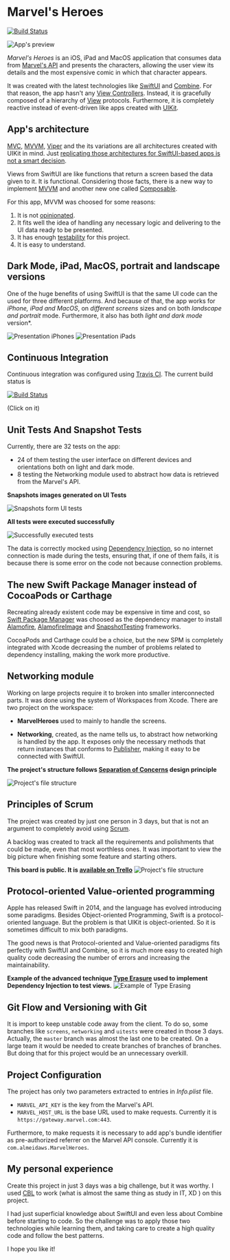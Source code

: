 # Marvel's Heroes
[![Build Status](https://travis-ci.org/almeidaws/desafio-ios-gustavo-amaral.svg?branch=master)](https://travis-ci.org/almeidaws/desafio-ios-gustavo-amaral)

![App's preview](https://github.com/almeidaws/desafio-ios-gustavo-amaral/blob/master/Doc/Preview.gif)

*Marvel's Heroes* is an iOS, iPad and MacOS application that consumes data from [Marvel's API](https://developer.marvel.com/) and presents the characters, allowing the user view its details and the most expensive comic in which that character appears.

It was created with the latest technologies like [SwiftUI](https://developer.apple.com/xcode/swiftui/) and [Combine](https://developer.apple.com/documentation/combine). For that reason, the app hasn't any [View Controllers](https://developer.apple.com/documentation/uikit/view_controllers). Instead, it is gracefully composed of a hierarchy of [View](https://developer.apple.com/documentation/swiftui/view) protocols. Furthermore, it is completely reactive instead of event-driven like apps created with [UIKit](https://developer.apple.com/documentation/uikit).

## App's architecture

[MVC](https://en.wikipedia.org/wiki/Model%E2%80%93view%E2%80%93controll.pnger), [MVVM](https://www.objc.io/issues/13-architecture/mvvm/), [Viper](https://www.objc.io/issues/13-architecture/viper/) and the its variations are all architectures created with UIKit in mind. Just [replicating those architectures for SwiftUI-based apps is not a smart decision](https://nalexn.github.io/clean-architecture-swiftui/).

Views from SwiftUI are like functions that return a screen based the data given to it. It is functional. Considering those facts, there is a new way to implement [MVVM](https://nalexn.github.io/clean-architecture-swiftui/) and another new one called [Composable](https://www.pointfree.co/collections/composable-architecture).

For this app, MVVM was choosed for some reasons:

1. It is not [opinionated](https://stackoverflow.com/a/802064/8869936).
2. It fits well the idea of handling any necessary logic and delivering to the UI data ready to be presented.
3.  It has enough [testability](https://en.wikipedia.org/wiki/Software_testability) for this project.
4. It is easy to understand.


## Dark Mode, iPad, MacOS, portrait and landscape versions

One of the huge benefits of using SwiftUI is that the same UI code can the used for three different platforms. And because of that, the app works for *iPhone, iPad and MacOS*, on *different screens* sizes and on both *landscape and portrait* mode. Furthermore, it also has both *light and dark mode* version*. 

![Presentation iPhones](https://github.com/almeidaws/desafio-ios-gustavo-amaral/blob/master/Doc/Presentation%20iPhones.png)
![Presentation iPads](https://github.com/almeidaws/desafio-ios-gustavo-amaral/blob/master/Doc/Presentation%20iPads.png)

## Continuous Integration

Continuous integration was configured using [Travis CI](https://travis-ci.org/). The current build status is

[![Build Status](https://travis-ci.org/almeidaws/desafio-ios-gustavo-amaral.svg?branch=master)](https://travis-ci.org/almeidaws/desafio-ios-gustavo-amaral)

(Click on it)
 
## Unit Tests And Snapshot Tests

Currently, there are 32 tests on the app:

- 24 of them testing the user interface on different devices and orientations both on light and dark mode.
- 8 testing the Networking module used to abstract how data is retrieved from the Marvel's API.

**Snapshots images generated on UI Tests**

![Snapshots form UI tests](https://github.com/almeidaws/desafio-ios-gustavo-amaral/blob/master/Doc/Snapshots.png)

**All tests were executed successfully**

![Successfully executed tests](https://github.com/almeidaws/desafio-ios-gustavo-amaral/blob/master/Doc/Successful%20tests.png)



The data is correctly mocked using [Dependency Injection](https://en.wikipedia.org/wiki/Dependency_injection), so no internet connection is made during the tests, ensuring that, if one of them fails, it is because there is some error on the code not because connection problems.

## The new Swift Package Manager instead of CocoaPods or Carthage

Recreating already existent code may be expensive in time and cost, so [Swift Package Manager](https://swift.org/package-manager/) was choosed as the dependency manager to install [Alamofire](https://github.com/Alamofire/Alamofire), [AlamofireImage](https://github.com/Alamofire/AlamofireImage) and [SnapshotTesting](https://github.com/pointfreeco/swift-snapshot-testing) frameworks. 

CocoaPods and Carthage could be a choice, but the new SPM is completely integrated with Xcode decreasing the number of problems related to dependency installing, making the work more productive.

## Networking module

Working on large projects require it to broken into smaller interconnected parts. It was done using the system of Workspaces from Xcode. There are two project on the workspace:

- **MarvelHeroes** used to mainly to handle the screens. 

- **Networking**, created, as the name tells us, to abstract how networking is handled by the app. It exposes only the necessary methods that return instances that conforms to [Publisher](https://developer.apple.com/documentation/combine/publisher), making it easy to be connected with SwiftUI.

**The project's structure follows [Separation of Concerns](https://en.wikipedia.org/wiki/Separation_of_concerns) design principle**

![Project's file structure](https://github.com/almeidaws/desafio-ios-gustavo-amaral/blob/master/Doc/File%20Structure.png)

## Principles of Scrum

The project was created by just one person in 3 days, but that is not an argument to completely avoid using [Scrum](https://www.scrum.org/).

A backlog was created to track all the requirements and polishments that could be made, even that most worthless ones. It was important to view the big picture when finishing some feature and starting others.

**This board is public. It is [available on Trello](https://trello.com/b/SddlKA6b/marvels-heroes)**
![Project's file structure](https://github.com/almeidaws/desafio-ios-gustavo-amaral/blob/master/Doc/Trello.png)

## Protocol-oriented Value-oriented programming


Apple has released Swift in 2014, and the language has evolved introducing some paradigms. Besides Object-oriented Programming, Swift is a protocol-oriented language. But the problem is that UIKit is object-oriented. So it is sometimes difficult to mix both paradigms.

The good news is that Protocol-oriented and Value-oriented paradigms fits perfectly with SwiftUI and Combine, so it is much more easy to created high quality code decreasing the number of errors and increasing the maintainability.

**Example of the advanced technique [Type Erasure](https://medium.com/@chris_dus/type-erasure-in-swift-84480c807534) used to implement Dependency Injection to test views.**
![Example of Type Erasing](https://github.com/almeidaws/desafio-ios-gustavo-amaral/blob/master/Doc/Type%20Erasure.png)


## Git Flow and Versioning with Git

It is import to keep unstable code away from the client. To do so, some branches like `screens`, `networking` and `uitests` were created in those 3 days. Actually, the `master` branch was almost the last one to be created. On a large team it would be needed to create branches of branches of branches. But doing that for this project would be an unnecessary overkill.

## Project Configuration

The project has only two parameters extracted to entries in *Info.plist* file. 

- `MARVEL_API_KEY` is the key from the Marvel's API.
- `MARVEL_HOST_URL` is the base URL used to make requests. Currently it is `https://gateway.marvel.com:443`.


Furthermore, to make requests it is necessary to add app's bundle identifier as pre-authorized referrer on the Marvel API console. Currently it is `com.almeidaws.MarvelHeroes`.


## My personal experience

Create this project in just 3 days was a big challenge, but it was worthy. I used [CBL](https://www.challengebasedlearning.org/) to work (what is almost the same thing as study in IT, XD ) on this project.

I had just superficial knowledge about SwiftUI and even less about Combine before starting to code. So the challenge was to apply those two technologies while learning them, and taking care to create a high quality code and follow the best patterns.

I hope you like it!

